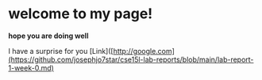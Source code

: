 # welcome to my page!

**hope you are doing well**

I have a surprise for you
[Link]([http://google.com](https://github.com/josephjo7star/cse15l-lab-reports/blob/main/lab-report-1-week-0.md)
